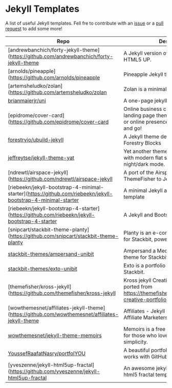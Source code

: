 # Jekyll Templates
A list of useful Jekyll templates. Fell fre to contribute with an [issue](https://github.com/EIKONproject/jekyll_templates/issues) or a [pull request](https://github.com/EIKONproject/jekyll_templates/pulls) to add some more!

| Repo | Description | Demo | 
| --- | --- | --- |
| [andrewbanchich/forty-jekyll-theme](https://github.com/andrewbanchich/forty-jekyll-theme | A Jekyll version of the "Forty" theme by HTML5 UP. | https://andrewbanchich.github.io/forty-jekyll-theme/ |
| [arnolds/pineapple](https://github.com/arnolds/pineapple | Pineapple Jekyll theme | https://arnolds.io/pineapple/ |
| [artemsheludko/zolan](https://github.com/artemsheludko/zolan | Zolan is a minimal blog theme for Jekyll. | https://zolan-jekyll.netlify.app/ |
| [brianmaierjr/uni](https://github.com/brianmaierjr/uni) | A one-page jekyll theme. | https://brianmaierjr.com/uni |
| [epidrome/cover-card](https://github.com/epidrome/cover-card | Online business card with a minimal landing page theme for any social media or online presence account: fork, edit, and go! | https://epidrome.github.io/cover-card/ |
| [forestryio/ubuild-jekyll](https://github.com/forestryio/ubuild-jekyll)  | A Jekyll theme designed to work with Forestry Blocks | https://forestryio.github.io/ubuild-jekyll/ |
| [jeffreytse/jekyll-theme-yat](https://github.com/jeffreytse/jekyll-theme-yat) | Yet another theme for elegant writers with modern flat style and beautiful night/dark mode. | https://jeffreytse.github.io/jekyll-theme-yat/ |
| [ndrewtl/airspace-jekyll](https://github.com/ndrewtl/airspace-jekyll | A port of the Airspace theme by ThemeFisher to Jekyll. | https://ndrewtl.github.io/airspace-jekyll/ |
| [riebeekn/jekyll-bootstrap-4-minimal-starter](https://github.com/riebeekn/jekyll-bootstrap-4-minimal-starter | A minimal Jekyll and Bootstrap 4 starter template | |
| [riebeekn/jekyll-bootstrap-4-starter](https://github.com/riebeekn/jekyll-bootstrap-4-starter | A Jekyll and Bootstrap 4 starter template | |
| [snipcart/stackbit-theme-planty](https://github.com/snipcart/stackbit-theme-planty | Planty is an e-commerce ready theme for Stackbit, powered by Snipcart. | https://stackbit-theme-planty.netlify.com/ |
| [stackbit-themes/ampersand-unibit](https://github.com/stackbit-themes/ampersand-unibit) | Ampersand a Medium inspired blogging theme for Stackbit | https://themes.stackbit.com/demos/ampersand |
| [stackbit-themes/exto-unibit](https://github.com/stackbit-themes/exto-unibit) | Exto is a portfolio theme with a blog for Stackbit. | https://themes.stackbit.com/demos/exto |
| [themefisher/kross-jekyll](https://github.com/themefisher/kross-jekyll | Kross jekyll Creative Portfolio Template ported from https://themefisher.com/products/kross-creative-portfolio-template. | demo.themefisher.com/kross/index.html |
| [wowthemesnet/affiliates-jekyll-theme](https://github.com/wowthemesnet/affiliates-jekyll-theme | Affiliates - Jekyll Blogging Theme for Affiliate Marketers | https://wowthemesnet.github.io/affiliates-jekyll-theme/ |
| [wowthemesnet/jekyll-theme-memoirs](https://github.com/wowthemesnet/jekyll-theme-memoirs) | Memoirs is a free minimalist Jekyll theme for those who love the beauty of simplicity. | https://bootstrapstarter.com/jekyll-theme-memoirs/ |
| [YoussefRaafatNasry/portfolYOU](https://github.com/YoussefRaafatNasry/portfolYOU) | A beautiful portfolio Jekyll theme that works with GitHub Pages. | https://youssefraafatnasry.github.io/portfolyou/ |
| [yveszenne/jekyll-html5up-fractal](https://github.com/yveszenne/jekyll-html5up-fractal | An awesome jekyll-fractal theme for the html5 fractal template | https://yveszenne.github.io/jekyll-html5up-fractal/ |


